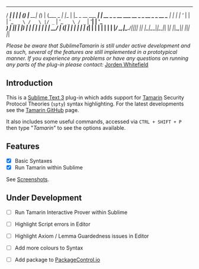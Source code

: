    _____       _     _ _             _______                         _
  / ____|     | |   | (_)           |__   __|                       (_)
 | (___  _   _| |__ | |_ _ __ ___   ___| | __ _ _ __ ___   __ _ _ __ _ _ __
  \___ \| | | | '_ \| | | '_ ` _ \ / _ \ |/ _` | '_ ` _ \ / _` | '__| | '_ \
  ____) | |_| | |_) | | | | | | | |  __/ | (_| | | | | | | (_| | |  | | | | |
 |_____/ \__,_|_.__/|_|_|_| |_| |_|\___|_|\__,_|_| |_| |_|\__,_|_|  |_|_| |_|

*Please be aware that SublimeTamarin is still under active development and as such, several of the features are still implemented in a prototypical manner.*
*If you experience any problems or have any questions on running any parts of the plug-in please contact:* [Jorden Whitefield](mailto:j.whitefield@surrey.ac.uk?subject=SublimeTamarin)

## Introduction

This is a [Sublime Text 3](https://www.sublimetext.com/3) plug-in which adds
support for [Tamarin] Security Protocol Theories (`spty`) syntax highlighting.
For the latest developments see the [Tamarin GitHub] page.

It also includes some useful commands, accessed via `CTRL + SHIFT + P` then
type "*Tamarin*" to see the options available.

## Features

- [X] Basic Syntaxes
- [X] Run Tamarin within Sublime

See [Screenshots](SCREENSHOTS.md).

## Under Development

- [ ] Run Tamarin Interactive Prover within Sublime
- [ ] Highlight Script errors in Editor
- [ ] Highlight Axiom / Lemma Guardedness issues in Editor
- [ ] Add more colours to Syntax
- [ ] Add package to [PackageControl.io]



[Tamarin]:http://www.infsec.ethz.ch/research/software/tamarin.html
[Tamarin GitHub]:https://github.com/tamarin-prover/tamarin-prover
[PackageControl.io]:https://packagecontrol.io/

